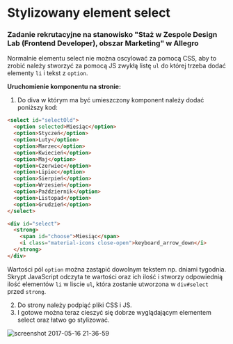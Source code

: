 # Stylizowany element select 
### Zadanie rekrutacyjne na stanowisko "Staż w Zespole Design Lab (Frontend Developer), obszar Marketing" w Allegro

Normalnie elementu select nie można oscylować za pomocą CSS, aby to zrobić należy stworzyć za pomocą JS zwykłą listę `ul`
do której trzeba dodać elementy `li` i tekst z `option`.

**Uruchomienie komponentu na stronie:**
1. Do diva w którym ma być umieszczony komponent należy dodać poniższy kod:

```html
<select id="selectOld">
  <option selected>Miesiąc</option> 
  <option>Styczeń</option> 
  <option>Luty</option> 
  <option>Marzec</option> 
  <option>Kwiecień</option> 
  <option>Maj</option> 
  <option>Czerwiec</option> 
  <option>Lipiec</option> 
  <option>Sierpień</option> 
  <option>Wrzesień</option> 
  <option>Październik</option> 
  <option>Listopad</option> 
  <option>Grudzień</option> 
</select>

<div id="select">
  <strong>
    <span id="choose">Miesiąc</span>
    <i class="material-icons close-open">keyboard_arrow_down</i>
  </strong>
</div>
```
Wartości pól `option` można zastąpić dowolnym tekstem np. dniami tygodnia. Skrypt JavaScript odczyta te wartości 
oraz ich ilość i stworzy odpowiednią ilość elementów `li` w liscie `ul`, która zostanie utworzona w `div#select` przed `strong`.

2. Do strony należy podpiąć pliki CSS i JS.
3. I gotowe można teraz cieszyć się dobrze wyglądającym elementem select oraz łatwo go stylizować.

![screenshot 2017-05-16 21-36-59](https://cloud.githubusercontent.com/assets/20646753/26124734/d68d4798-3a7f-11e7-87f1-215038aa0afe.jpg)
